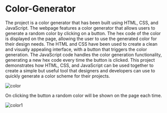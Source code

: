 # Color-Generator
The project is a color generator that has been built using HTML, CSS, and JavaScript. The webpage features a color generator that allows users to generate a random color by clicking on a button. The hex code of the color is displayed on the page, allowing the user to use the generated color for their design needs. The HTML and CSS have been used to create a clean and visually appealing interface, with a button that triggers the color generation. The JavaScript code handles the color generation functionality, generating a new hex code every time the button is clicked. This project demonstrates how HTML, CSS, and JavaScript can be used together to create a simple but useful tool that designers and developers can use to quickly generate a color scheme for their projects.


![color](https://user-images.githubusercontent.com/70109681/221342125-2af46ad1-2d66-4639-b90b-a708ffed4800.png)


On clicking the button a random color will be shown on the page each time.



![color1](https://user-images.githubusercontent.com/70109681/221342128-c9305ac4-ad74-4c48-8eb0-6dec8ebf0bac.png)
